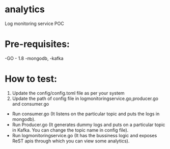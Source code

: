 # analytics
Log monitoring service POC
# Pre-requisites:
 -GO - 1.8
 -mongodb,
 -kafka
# How to test:
1. Update the config/config.toml file as per your system
2. Update the path of config file in logmonitoringservice.go,producer.go and consumer.go
 - Run consumer.go (It listens on the particular topic and puts the logs in mongodb).
 - Run Producer.go (It generates dummy logs and puts on a particular topic in Kafka. You can change the topic name in config file).
 - Run logmonitoringservice.go (It has the bussiness logic and exposes ReST apis through which you can view some analytics).
